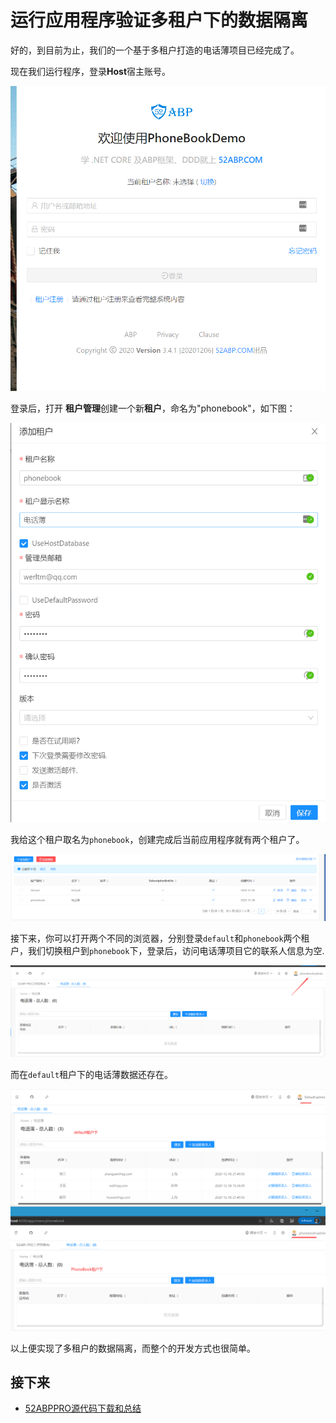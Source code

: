 # 运行应用程序验证多租户下的数据隔离

好的，到目前为止，我们的一个基于多租户打造的电话薄项目已经完成了。

现在我们运行程序，登录**Host**宿主账号。

![登录](images/22.2.png)

登录后，打开 **租户管理**创建一个新**租户**，命名为"phonebook"，如下图：

![创建新租户](images/22.1.png)

我给这个租户取名为`phonebook`，创建完成后当前应用程序就有两个租户了。

![租户列表](images/22.3.png)

 
 接下来，你可以打开两个不同的浏览器，分别登录`default`和`phonebook`两个租户，我们切换租户到`phonebook`下，登录后，访问电话薄项目它的联系人信息为空.

![22.4](images/22.4.png)

而在`default`租户下的电话薄数据还存在。

![22.4](images/22.5.png)


以上便实现了多租户的数据隔离，而整个的开发方式也很简单。


## 接下来

- [52ABPPRO源代码下载和总结](23.Develop-Angular-The-End.md)